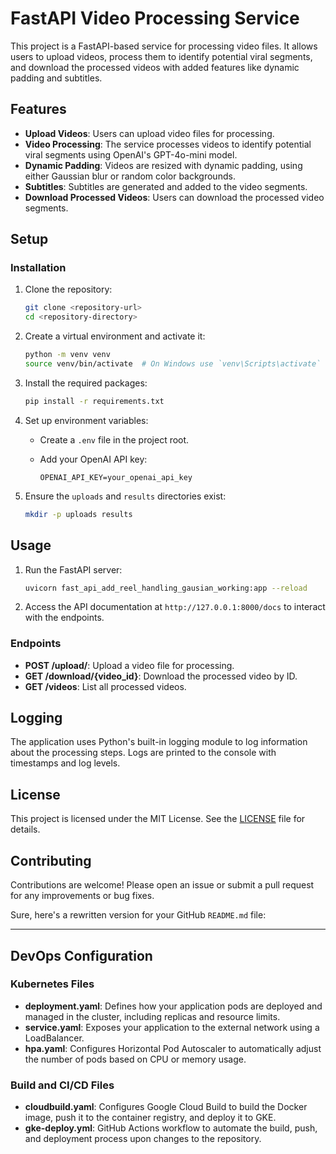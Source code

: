# FastAPI Video Processing Service

This project is a FastAPI-based service for processing video files. It allows users to upload videos, process them to identify potential viral segments, and download the processed videos with added features like dynamic padding and subtitles.

## Features

- **Upload Videos**: Users can upload video files for processing.
- **Video Processing**: The service processes videos to identify potential viral segments using OpenAI's GPT-4o-mini model.
- **Dynamic Padding**: Videos are resized with dynamic padding, using either Gaussian blur or random color backgrounds.
- **Subtitles**: Subtitles are generated and added to the video segments.
- **Download Processed Videos**: Users can download the processed video segments.

## Setup


### Installation

1. Clone the repository:

   ```bash
   git clone <repository-url>
   cd <repository-directory>
   ```

2. Create a virtual environment and activate it:

   ```bash
   python -m venv venv
   source venv/bin/activate  # On Windows use `venv\Scripts\activate`
   ```

3. Install the required packages:

   ```bash
   pip install -r requirements.txt
   ```

4. Set up environment variables:

   - Create a `.env` file in the project root.
   - Add your OpenAI API key:

     ```
     OPENAI_API_KEY=your_openai_api_key
     ```

5. Ensure the `uploads` and `results` directories exist:

   ```bash
   mkdir -p uploads results
   ```

## Usage

1. Run the FastAPI server:

   ```bash
   uvicorn fast_api_add_reel_handling_gausian_working:app --reload
   ```

2. Access the API documentation at `http://127.0.0.1:8000/docs` to interact with the endpoints.

### Endpoints

- **POST /upload/**: Upload a video file for processing.
- **GET /download/{video_id}**: Download the processed video by ID.
- **GET /videos**: List all processed videos.

## Logging

The application uses Python's built-in logging module to log information about the processing steps. Logs are printed to the console with timestamps and log levels.

## License

This project is licensed under the MIT License. See the [LICENSE](LICENSE) file for details.

## Contributing

Contributions are welcome! Please open an issue or submit a pull request for any improvements or bug fixes.

Sure, here's a rewritten version for your GitHub `README.md` file:

---

## DevOps Configuration

### Kubernetes Files

- **deployment.yaml**: Defines how your application pods are deployed and managed in the cluster, including replicas and resource limits.
- **service.yaml**: Exposes your application to the external network using a LoadBalancer.
- **hpa.yaml**: Configures Horizontal Pod Autoscaler to automatically adjust the number of pods based on CPU or memory usage.

### Build and CI/CD Files

- **cloudbuild.yaml**: Configures Google Cloud Build to build the Docker image, push it to the container registry, and deploy it to GKE.
- **gke-deploy.yml**: GitHub Actions workflow to automate the build, push, and deployment process upon changes to the repository.

